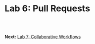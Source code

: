 # Lab 6: Pull Requests


<br><br>

**Next:** [Lab 7: Collaborative Workflows](07_collaborative_workflows.md)


